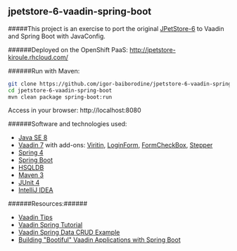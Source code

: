 jpetstore-6-vaadin-spring-boot
------------------------------
#####This project is an exercise to port the original [JPetStore-6](https://github.com/mybatis/jpetstore-6) to Vaadin and Spring Boot with JavaConfig.

######Deployed on the OpenShift PaaS: http://jpetstore-kiroule.rhcloud.com/

######Run with Maven:
```bash
git clone https://github.com/igor-baiborodine/jpetstore-6-vaadin-spring-boot.git
cd jpetstore-6-vaadin-spring-boot
mvn clean package spring-boot:run
```
Access in your browser: http://localhost:8080

######Software and technologies used:
* [Java SE 8](http://www.oracle.com/technetwork/java/javase/downloads/index-jsp-138363.html)
* [Vaadin 7](https://vaadin.com/home) with add-ons: [Viritin](https://vaadin.com/directory#!addon/viritin), [LoginForm](https://vaadin.com/directory#!addon/loginform), [FormCheckBox](https://vaadin.com/directory#!addon/formcheckbox), [Stepper](https://vaadin.com/directory#!addon/stepper)
* [Spring 4](http://projects.spring.io/spring-framework/#quick-start)
* [Spring Boot](http://projects.spring.io/spring-boot/)
* [HSQLDB](http://hsqldb.org/)
* [Maven 3](http://maven.apache.org/)
* [JUnit 4](http://junit.org/)
* [IntelliJ IDEA](https://www.jetbrains.com/idea/)

######Resources:######
* [Vaadin Tips](https://github.com/vaadin-marcus/vaadin-tips)
* [Vaadin Spring Tutorial](https://vaadin.com/wiki/-/wiki/Spring+Vaadin/I+-+Getting+Started+with+Vaadin+Spring+and+Spring+Boot)
* [Vaadin Spring Data CRUD Example](https://github.com/mstahv/spring-data-vaadin-crud)
* [Building "Bootiful" Vaadin Applications with Spring Boot](https://github.com/joshlong/vaadin-and-spring-talk)
